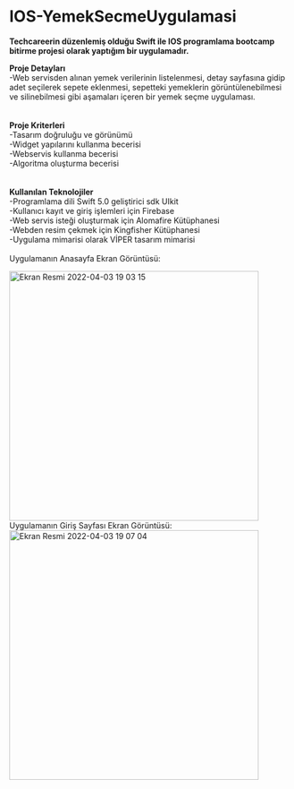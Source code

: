 # IOS-YemekSecmeUygulamasi
<b> Techcareerin düzenlemiş olduğu Swift ile IOS programlama bootcamp bitirme projesi olarak yaptığım bir uygulamadır.</b>

<b>Proje Detayları</b><br>
-Web servisden alınan yemek verilerinin listelenmesi, detay sayfasına gidip adet seçilerek sepete eklenmesi, sepetteki yemeklerin görüntülenebilmesi ve
silinebilmesi gibi aşamaları içeren bir yemek seçme uygulaması.
<br><br><br>
<b>Proje Kriterleri</b><br>
-Tasarım doğruluğu ve görünümü<br>
-Widget yapılarını kullanma becerisi<br>
-Webservis kullanma becerisi<br>
-Algoritma oluşturma becerisi
<br><br><br>
<b>Kullanılan Teknolojiler</b><br>
-Programlama dili Swift 5.0 geliştirici sdk UIkit<br>
-Kullanıcı kayıt ve giriş işlemleri için Firebase<br>
-Web servis isteği oluşturmak için Alomafire Kütüphanesi<br>
-Webden resim çekmek için Kingfisher Kütüphanesi<br>
-Uygulama mimarisi olarak VİPER tasarım mimarisi<br>
<br>
Uygulamanın Anasayfa Ekran Görüntüsü:<br>

<img width="446" alt="Ekran Resmi 2022-04-03 19 03 15" src="https://user-images.githubusercontent.com/37542511/161436902-3678cf4a-c35a-44f2-9062-bd476cade15e.png">

<br>
Uygulamanın Giriş Sayfası Ekran Görüntüsü:<br>
<img width="446" alt="Ekran Resmi 2022-04-03 19 07 04" src="https://user-images.githubusercontent.com/37542511/161437067-fcf0c606-d9ce-4685-be44-cd16cbdf714c.png">
